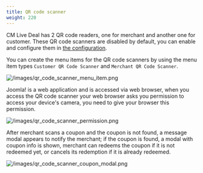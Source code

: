 ```yaml
---
title: QR code scanner
weight: 220
---
```


CM Live Deal has 2 QR code readers, one for merchant and another one for customer. These QR code scanners are disabled by default, you can enable and configure them in [the configuration](/configuration/coupon/).

You can create the menu items for the QR code scanners by using the menu item types `Customer QR Code Scanner` and `Merchant QR Code Scanner`.

![/images/qr_code_scanner_menu_item.png](/images/qr_code_scanner_menu_item.png)

Joomla! is a web application and is accessed via web browser, when you access the QR code scanner your web browser asks you permission to access your device's camera, you need to give your browser this permission.

![/images/qr_code_scanner_permission.png](/images/qr_code_scanner_permission.png)

After merchant scans a coupon and the coupon is not found, a message modal appears to notify the merchant; if the coupon is found, a modal with coupon info is shown, merchant can redeems the coupon if it is not redeemed yet, or cancels its redemption if it is already redeemed.

![/images/qr_code_scanner_coupon_modal.png](/images/qr_code_scanner_coupon_modal.png)